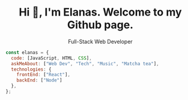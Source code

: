 <h1 align="center">Hi 👋, I'm Elanas. Welcome to my Github page. </h1>
<p align="center">Full-Stack Web Developer</p>

```js
const elanas = {
  code: [JavaScript, HTML, CSS],
  askMeAbout: ["Web Dev", "Tech", "Music", "Matcha tea"],
  technologies: {
    frontEnd: ["React"],
    backEnd: ["Node"]
  }, 
};
```
